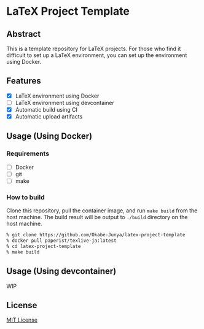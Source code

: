 # LaTeX Project Template

## Abstract

This is a template repository for LaTeX projects. For those who find it difficult to set up a LaTeX environment, you can set up the environment using Docker.

## Features

- [x] LaTeX environment using Docker
- [ ] LaTeX environment using devcontainer
- [x] Automatic build using CI
- [x] Automatic upload artifacts

## Usage (Using Docker)

### Requirements

- [ ] Docker
- [ ] git
- [ ] make

### How to build

Clone this repository, pull the container image, and run `make build` from the host machine. The build result will be output to `./build` directory on the host machine.

```bash
% git clone https://github.com/Okabe-Junya/latex-project-template
% docker pull paperist/texlive-ja:latest
% cd latex-project-template
% make build
```

## Usage (Using devcontainer)

WIP

## License

[MIT License](./LICENSE)

